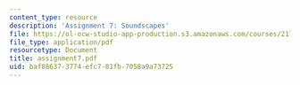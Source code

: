 ```yaml
---
content_type: resource
description: 'Assignment 7: Soundscapes'
file: https://ol-ocw-studio-app-production.s3.amazonaws.com/courses/21l-708-technologies-of-humanism-spring-2003/baf886373774efc781fb7058a9a73725_assignment7.pdf
file_type: application/pdf
resourcetype: Document
title: assignment7.pdf
uid: baf88637-3774-efc7-81fb-7058a9a73725
---
```

